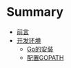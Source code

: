 # Summary

* [前言](README.md)
* [开发环境](开发环境/README.md)
    * [Go的安装](开发环境/Go的安装.md)
    * [配置GOPATH](开发环境/配置GOPATH.md)

